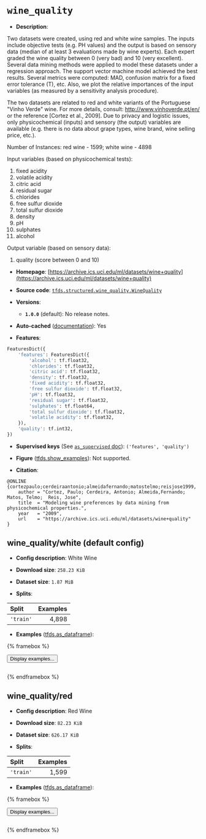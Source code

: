 <div itemscope itemtype="http://schema.org/Dataset">
  <div itemscope itemprop="includedInDataCatalog" itemtype="http://schema.org/DataCatalog">
    <meta itemprop="name" content="TensorFlow Datasets" />
  </div>
  <meta itemprop="name" content="wine_quality" />
  <meta itemprop="description" content="Two datasets were created, using red and white wine samples.&#10;The inputs include objective tests (e.g. PH values) and the output is based on sensory data&#10;(median of at least 3 evaluations made by wine experts).&#10;Each expert graded the wine quality&#10;between 0 (very bad) and 10 (very excellent).&#10;Several data mining methods were applied to model&#10;these datasets under a regression approach. The support vector machine model achieved the&#10;best results. Several metrics were computed: MAD, confusion matrix for a fixed error tolerance (T),&#10;etc. Also, we plot the relative importances of the input variables (as measured by a sensitivity&#10;analysis procedure).&#10;&#10;The two datasets are related to red and white variants of the Portuguese &quot;Vinho Verde&quot; wine.&#10;For more details, consult: http://www.vinhoverde.pt/en/ or the reference [Cortez et al., 2009].&#10;Due to privacy and logistic issues, only physicochemical (inputs) and sensory (the output) variables&#10;are available (e.g. there is no data about grape types, wine brand, wine selling price, etc.).&#10;&#10;Number of Instances: red wine - 1599; white wine - 4898&#10;&#10;Input variables (based on physicochemical tests):&#10;&#10;1. fixed acidity&#10;2. volatile acidity&#10;3. citric acid&#10;4. residual sugar&#10;5. chlorides&#10;6. free sulfur dioxide&#10;7. total sulfur dioxide&#10;8. density&#10;9. pH&#10;10. sulphates&#10;11. alcohol&#10;&#10;Output variable (based on sensory data):&#10;&#10;12. quality (score between 0 and 10)&#10;&#10;To use this dataset:&#10;&#10;```python&#10;import tensorflow_datasets as tfds&#10;&#10;ds = tfds.load(&#x27;wine_quality&#x27;, split=&#x27;train&#x27;)&#10;for ex in ds.take(4):&#10;  print(ex)&#10;```&#10;&#10;See [the guide](https://www.tensorflow.org/datasets/overview) for more&#10;informations on [tensorflow_datasets](https://www.tensorflow.org/datasets).&#10;&#10;" />
  <meta itemprop="url" content="https://www.tensorflow.org/datasets/catalog/wine_quality" />
  <meta itemprop="sameAs" content="https://archive.ics.uci.edu/ml/datasets/wine+quality" />
  <meta itemprop="citation" content="@ONLINE {cortezpaulo;cerdeiraantonio;almeidafernando;matostelmo;reisjose1999,&#10;    author = &quot;Cortez, Paulo; Cerdeira, Antonio; Almeida,Fernando;  Matos, Telmo;  Reis, Jose&quot;,&#10;    title  = &quot;Modeling wine preferences by data mining from physicochemical properties.&quot;,&#10;    year   = &quot;2009&quot;,&#10;    url    = &quot;https://archive.ics.uci.edu/ml/datasets/wine+quality&quot;&#10;}" />
</div>

# `wine_quality`


*   **Description**:

Two datasets were created, using red and white wine samples. The inputs include
objective tests (e.g. PH values) and the output is based on sensory data (median
of at least 3 evaluations made by wine experts). Each expert graded the wine
quality between 0 (very bad) and 10 (very excellent). Several data mining
methods were applied to model these datasets under a regression approach. The
support vector machine model achieved the best results. Several metrics were
computed: MAD, confusion matrix for a fixed error tolerance (T), etc. Also, we
plot the relative importances of the input variables (as measured by a
sensitivity analysis procedure).

The two datasets are related to red and white variants of the Portuguese "Vinho
Verde" wine. For more details, consult: http://www.vinhoverde.pt/en/ or the
reference [Cortez et al., 2009]. Due to privacy and logistic issues, only
physicochemical (inputs) and sensory (the output) variables are available (e.g.
there is no data about grape types, wine brand, wine selling price, etc.).

Number of Instances: red wine - 1599; white wine - 4898

Input variables (based on physicochemical tests):

1.  fixed acidity
2.  volatile acidity
3.  citric acid
4.  residual sugar
5.  chlorides
6.  free sulfur dioxide
7.  total sulfur dioxide
8.  density
9.  pH
10. sulphates
11. alcohol

Output variable (based on sensory data):

1.  quality (score between 0 and 10)

*   **Homepage**:
    [https://archive.ics.uci.edu/ml/datasets/wine+quality](https://archive.ics.uci.edu/ml/datasets/wine+quality)

*   **Source code**:
    [`tfds.structured.wine_quality.WineQuality`](https://github.com/tensorflow/datasets/tree/master/tensorflow_datasets/structured/wine_quality/wine_quality.py)

*   **Versions**:

    *   **`1.0.0`** (default): No release notes.

*   **Auto-cached**
    ([documentation](https://www.tensorflow.org/datasets/performances#auto-caching)):
    Yes

*   **Features**:

```python
FeaturesDict({
    'features': FeaturesDict({
        'alcohol': tf.float32,
        'chlorides': tf.float32,
        'citric acid': tf.float32,
        'density': tf.float32,
        'fixed acidity': tf.float32,
        'free sulfur dioxide': tf.float32,
        'pH': tf.float32,
        'residual sugar': tf.float32,
        'sulphates': tf.float64,
        'total sulfur dioxide': tf.float32,
        'volatile acidity': tf.float32,
    }),
    'quality': tf.int32,
})
```

*   **Supervised keys** (See
    [`as_supervised` doc](https://www.tensorflow.org/datasets/api_docs/python/tfds/load#args)):
    `('features', 'quality')`

*   **Figure**
    ([tfds.show_examples](https://www.tensorflow.org/datasets/api_docs/python/tfds/visualization/show_examples)):
    Not supported.

*   **Citation**:

```
@ONLINE {cortezpaulo;cerdeiraantonio;almeidafernando;matostelmo;reisjose1999,
    author = "Cortez, Paulo; Cerdeira, Antonio; Almeida,Fernando;  Matos, Telmo;  Reis, Jose",
    title  = "Modeling wine preferences by data mining from physicochemical properties.",
    year   = "2009",
    url    = "https://archive.ics.uci.edu/ml/datasets/wine+quality"
}
```


## wine_quality/white (default config)

*   **Config description**: White Wine

*   **Download size**: `258.23 KiB`

*   **Dataset size**: `1.87 MiB`

*   **Splits**:

Split     | Examples
:-------- | -------:
`'train'` | 4,898

*   **Examples**
    ([tfds.as_dataframe](https://www.tensorflow.org/datasets/api_docs/python/tfds/as_dataframe)):

<!-- mdformat off(HTML should not be auto-formatted) -->

{% framebox %}

<button id="displaydataframe">Display examples...</button>
<div id="dataframecontent" style="overflow-x:auto"></div>
<script>
const url = "https://storage.googleapis.com/tfds-data/visualization/dataframe/wine_quality-white-1.0.0.html";
const dataButton = document.getElementById('displaydataframe');
dataButton.addEventListener('click', async () => {
  // Disable the button after clicking (dataframe loaded only once).
  dataButton.disabled = true;

  const contentPane = document.getElementById('dataframecontent');
  try {
    const response = await fetch(url);
    // Error response codes don't throw an error, so force an error to show
    // the error message.
    if (!response.ok) throw Error(response.statusText);

    const data = await response.text();
    contentPane.innerHTML = data;
  } catch (e) {
    contentPane.innerHTML =
        'Error loading examples. If the error persist, please open '
        + 'a new issue.';
  }
});
</script>

{% endframebox %}

<!-- mdformat on -->

## wine_quality/red

*   **Config description**: Red Wine

*   **Download size**: `82.23 KiB`

*   **Dataset size**: `626.17 KiB`

*   **Splits**:

Split     | Examples
:-------- | -------:
`'train'` | 1,599

*   **Examples**
    ([tfds.as_dataframe](https://www.tensorflow.org/datasets/api_docs/python/tfds/as_dataframe)):

<!-- mdformat off(HTML should not be auto-formatted) -->

{% framebox %}

<button id="displaydataframe">Display examples...</button>
<div id="dataframecontent" style="overflow-x:auto"></div>
<script>
const url = "https://storage.googleapis.com/tfds-data/visualization/dataframe/wine_quality-red-1.0.0.html";
const dataButton = document.getElementById('displaydataframe');
dataButton.addEventListener('click', async () => {
  // Disable the button after clicking (dataframe loaded only once).
  dataButton.disabled = true;

  const contentPane = document.getElementById('dataframecontent');
  try {
    const response = await fetch(url);
    // Error response codes don't throw an error, so force an error to show
    // the error message.
    if (!response.ok) throw Error(response.statusText);

    const data = await response.text();
    contentPane.innerHTML = data;
  } catch (e) {
    contentPane.innerHTML =
        'Error loading examples. If the error persist, please open '
        + 'a new issue.';
  }
});
</script>

{% endframebox %}

<!-- mdformat on -->